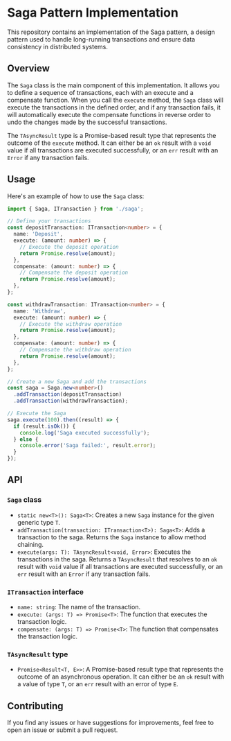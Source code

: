 # Saga Pattern Implementation

This repository contains an implementation of the Saga pattern, a design pattern used to handle long-running transactions and ensure data consistency in distributed systems.

## Overview

The `Saga` class is the main component of this implementation. It allows you to define a sequence of transactions, each with an execute and a compensate function. When you call the `execute` method, the `Saga` class will execute the transactions in the defined order, and if any transaction fails, it will automatically execute the compensate functions in reverse order to undo the changes made by the successful transactions.

The `TAsyncResult` type is a Promise-based result type that represents the outcome of the `execute` method. It can either be an `ok` result with a `void` value if all transactions are executed successfully, or an `err` result with an `Error` if any transaction fails.

## Usage

Here's an example of how to use the `Saga` class:

```typescript
import { Saga, ITransaction } from './saga';

// Define your transactions
const depositTransaction: ITransaction<number> = {
  name: 'Deposit',
  execute: (amount: number) => {
    // Execute the deposit operation
    return Promise.resolve(amount);
  },
  compensate: (amount: number) => {
    // Compensate the deposit operation
    return Promise.resolve(amount);
  },
};

const withdrawTransaction: ITransaction<number> = {
  name: 'Withdraw',
  execute: (amount: number) => {
    // Execute the withdraw operation
    return Promise.resolve(amount);
  },
  compensate: (amount: number) => {
    // Compensate the withdraw operation
    return Promise.resolve(amount);
  },
};

// Create a new Saga and add the transactions
const saga = Saga.new<number>()
  .addTransaction(depositTransaction)
  .addTransaction(withdrawTransaction);

// Execute the Saga
saga.execute(100).then((result) => {
  if (result.isOk()) {
    console.log('Saga executed successfully');
  } else {
    console.error('Saga failed:', result.error);
  }
});
```

## API

### `Saga` class

- `static new<T>(): Saga<T>`: Creates a new `Saga` instance for the given generic type `T`.
- `addTransaction(transaction: ITransaction<T>): Saga<T>`: Adds a transaction to the saga. Returns the `Saga` instance to allow method chaining.
- `execute(args: T): TAsyncResult<void, Error>`: Executes the transactions in the saga. Returns a `TAsyncResult` that resolves to an `ok` result with `void` value if all transactions are executed successfully, or an `err` result with an `Error` if any transaction fails.

### `ITransaction` interface

- `name: string`: The name of the transaction.
- `execute: (args: T) => Promise<T>`: The function that executes the transaction logic.
- `compensate: (args: T) => Promise<T>`: The function that compensates the transaction logic.

### `TAsyncResult` type

- `Promise<Result<T, E>>`: A Promise-based result type that represents the outcome of an asynchronous operation. It can either be an `ok` result with a value of type `T`, or an `err` result with an error of type `E`.

## Contributing

If you find any issues or have suggestions for improvements, feel free to open an issue or submit a pull request.